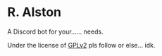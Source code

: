 # R. Alston
A Discord bot for your...... needs.

Under the license of [GPLv2](https://github.com/Ha3kerDevs/RoboAlston/blob/main/LICENSE) pls follow or else... idk.
